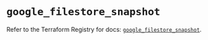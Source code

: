 # `google_filestore_snapshot`

Refer to the Terraform Registry for docs: [`google_filestore_snapshot`](https://registry.terraform.io/providers/hashicorp/google-beta/6.49.2/docs/resources/google_filestore_snapshot).

